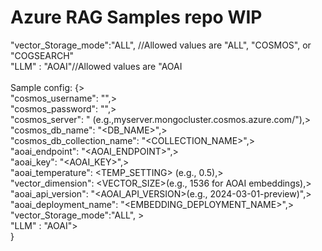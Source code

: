 <h1>Azure RAG Samples repo WIP</h1>

"vector_Storage_mode":"ALL", //Allowed values are "ALL", "COSMOS", or "COGSEARCH"<br/>
"LLM" : "AOAI"//Allowed values are "AOAI
<br/><br/>
Sample config:
{><br/>
    "cosmos_username": "<USERNAME>",><br/>
    "cosmos_password": "<PASSWORD>",><br/>
    "cosmos_server": "<SERVER> (e.g.,myserver.mongocluster.cosmos.azure.com/"),><br/>
    "cosmos_db_name": "<DB_NAME>",><br/>
    "cosmos_db_collection_name": "<COLLECTION_NAME>",><br/>
    "aoai_endpoint": "<AOAI_ENDPOINT>",><br/>
    "aoai_key": "<AOAI_KEY>",><br/>
    "aoai_temperature": <TEMP_SETTING> (e.g., 0.5),><br/>
    "vector_dimension": <VECTOR_SIZE>(e.g., 1536 for AOAI embeddings),><br/>
    "aoai_api_version": "<AOAI_API_VERSION>(e.g., 2024-03-01-preview)",><br/>
    "aoai_deployment_name": "<EMBEDDING_DEPLOYMENT_NAME>",><br/>
    "vector_Storage_mode":"ALL", ><br/>
    "LLM" : "AOAI"><br/>
}
